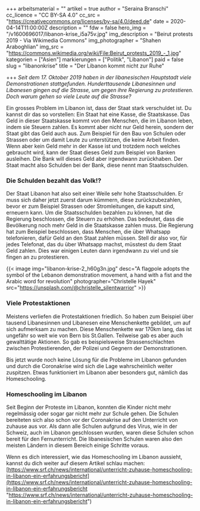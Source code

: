 +++
arbeitsmaterial = ""
artikel = true
author = "Seraina Branschi"
cc_licence = "CC BY-SA 4.0"
cc_src = "https://creativecommons.org/licenses/by-sa/4.0/deed.de"
date = 2020-04-14T11:00:00Z
description = ""
fdw = false
hero_img = "/v1600696017/libanon-krise_i5a75v.jpg"
img_description = "Beirut protests 2019 - Via Wikimedia Commons"
img_photographer = "Shahen Araboghlian"
img_src = "https://commons.wikimedia.org/wiki/File:Beirut_protests_2019_-_1.jpg"
kategorien = ["Asien"]
markierungen = ["Politik", "Libanon"]
paid = false
slug = "libanonkrise"
title = "Der Libanon kommt nicht zur Ruhe"

+++
_Seit dem 17. Oktober 2019 haben in der libanesischen Hauptstadt viele Demonstrationen stattgefunden. Hunderttausende Libanesinnen und Libanesen gingen auf die Strasse, um gegen ihre Regierung zu protestieren. Doch warum gehen so viele Leute auf die Strasse?_

Ein grosses Problem im Libanon ist, dass der Staat stark verschuldet ist. Du kannst dir das so vorstellen: Ein Staat hat eine Kasse, die Staatskasse. Das Geld in dieser Staatskasse kommt von den Menschen, die im Libanon leben, indem sie Steuern zahlen. Es kommt aber nicht nur Geld herein, sondern der Staat gibt das Geld auch aus. Zum Beispiel für den Bau von Schulen oder Strassen oder um damit Leute zu unterstützen, die keine Arbeit finden. Wenn aber kein Geld mehr in der Kasse ist und trotzdem noch welches gebraucht wird, kann der Staat dieses Geld zum Beispiel von Banken ausleihen. Die Bank will dieses Geld aber irgendwann zurückhaben. Der Staat macht also Schulden bei der Bank, diese nennt man Staatsschulden.

### **Die Schulden bezahlt das Volk!?**

Der Staat Libanon hat also seit einer Weile sehr hohe Staatsschulden. Er muss sich daher jetzt zuerst darum kümmern, diese zurückzubezahlen, bevor er zum Beispiel Strassen oder Stromleitungen, die kaputt sind, erneuern kann. Um die Staatsschulden bezahlen zu können, hat die Regierung beschlossen, die Steuern zu erhöhen. Das bedeutet, dass die Bevölkerung noch mehr Geld in die Staatskasse zahlen muss. Die Regierung hat zum Beispiel beschlossen, dass Menschen, die über Whatsapp telefonieren, dafür Geld an den Staat zahlen müssen. Stell dir also vor, für jedes Telefonat, das du über Whatsapp machst, müsstest du dem Staat Geld zahlen. Dies war einigen Leuten dann irgendwann zu viel und sie fingen an zu protestieren.

{{< image img="libanon-krise-2_h60g3n.jpg" desc="A flagpole adopts the symbol of the Lebanon demonstration movement, a hand with a fist and the Arabic word for revolution" photographer="Christelle Hayek" src="https://unsplash.com/@christelle_silentwarrior" >}}

### Viele Protestaktionen

Meistens verliefen die Protestaktionen friedlich. So haben zum Beispiel über tausend Libanesinnen und Libanesen eine Menschenkette gebildet, um auf sich aufmerksam zu machen. Diese Menschenkette war 170km lang, das ist ungefähr so weit wie von Bern bis St.Gallen. Teilweise gab es aber auch gewalttätige Aktionen. So gab es beispielsweise Strassenschlachten zwischen Protestierenden, der Polizei und Gegnern der Demonstrationen.

Bis jetzt wurde noch keine Lösung für die Probleme im Libanon gefunden und durch die Coronakrise wird sich die Lage wahrscheinlich weiter zuspitzen. Etwas funktioniert im Libanon aber besonders gut, nämlich das Homeschooling.

### Homeschooling im Libanon

Seit Beginn der Proteste im Libanon, konnten die Kinder nicht mehr regelmässig oder sogar gar nicht mehr zur Schule gehen. Die Schulen bereiteten sich also schon vor der Coronakrise auf den Unterricht von zuhause aus vor. Als dann alle Schulen aufgrund des Virus, wie in der Schweiz, auch im Libanon geschlossen wurden, waren diese Schulen schon bereit für den Fernunterricht. Die libanesischen Schulen waren also den meisten Ländern in diesem Bereich einige Schritte voraus.

Wenn es dich interessiert, wie das Homeschooling im Libanon aussieht, kannst du dich weiter auf diesem Artikel schlau machen: [https://www.srf.ch/news/international/unterricht-zuhause-homeschooling-in-libanon-ein-erfahrungsbericht](https://www.srf.ch/news/international/unterricht-zuhause-homeschooling-in-libanon-ein-erfahrungsbericht "https://www.srf.ch/news/international/unterricht-zuhause-homeschooling-in-libanon-ein-erfahrungsbericht")